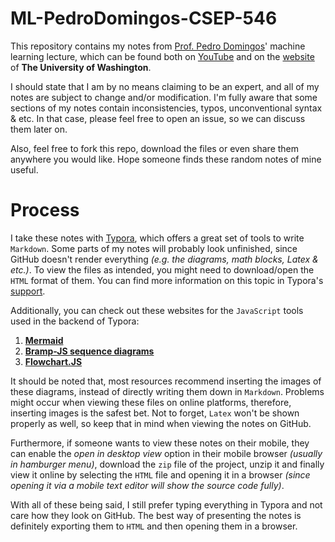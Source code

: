 # ML-PedroDomingos-CSEP-546

This repository contains my notes from [Prof. Pedro Domingos](https://scholar.google.com/citations?user=KOrhfVMAAAAJ&hl=en)' machine learning lecture, which can be found both on [YouTube](https://youtu.be/LnlW9gdjWfc?list=PLTPQEx-31JXgtDaC6-3HxWcp7fq4N8YGr) and on the [website](https://courses.cs.washington.edu/courses/csep546/16sp/) of **The University of Washington**.  

I should state that I am by no means claiming to be an expert, and all of my notes are subject to change and/or modification. I'm fully aware that some sections of my notes contain inconsistencies, typos, unconventional syntax & etc. In that case, please feel free to open an issue, so we can discuss them later on.

Also, feel free to fork this repo, download the files or even share them anywhere you would like. Hope someone finds these random notes of mine useful.



# Process

I take these notes with [Typora](https://typora.io/), which offers a great set of tools to write ```Markdown```. Some parts of my notes will probably look unfinished, since GitHub doesn't render everything _(e.g. the diagrams, math blocks, Latex & etc.)_. To view the files as intended, you might need to download/open the ```HTML``` format of them. You can find more information on this topic in Typora's [support](https://support.typora.io/Draw-Diagrams-With-Markdown/). 

Additionally, you can check out these websites for the ```JavaScript``` tools used in the backend of Typora:

1.  [**Mermaid**](https://mermaid-js.github.io/mermaid/#/)
2.  [**Bramp-JS sequence diagrams**](https://bramp.github.io/js-sequence-diagrams/)
3.  [**Flowchart.JS**](https://flowchart.js.org/)

It should be noted that, most resources recommend inserting the images of these diagrams, instead of directly writing them down in ```Markdown```. Problems might occur when viewing these files on online platforms, therefore, inserting images is the safest bet. Not to forget, ```Latex``` won't be shown properly as well, so keep that in mind when viewing the notes on GitHub.

Furthermore, if someone wants to view these notes on their mobile, they can enable the _open in desktop view_ option in their mobile browser _(usually in hamburger menu)_, download the ```zip``` file of the project, unzip it and finally view it online by selecting the ```HTML``` file and opening it in a browser _(since opening it via a mobile text editor will show the source code fully)_.  

With all of these being said, I still prefer typing everything in Typora and not care how they look on GitHub. The best way of presenting the notes is definitely exporting them to ```HTML``` and then opening them in a browser.

